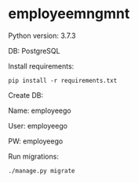 # employeemngmnt

Python version: 3.7.3

DB: PostgreSQL


Install requirements:

`pip install -r requirements.txt`


Create DB:

Name: employeego

User: employeego

PW: employeego


Run migrations:

`./manage.py migrate`
